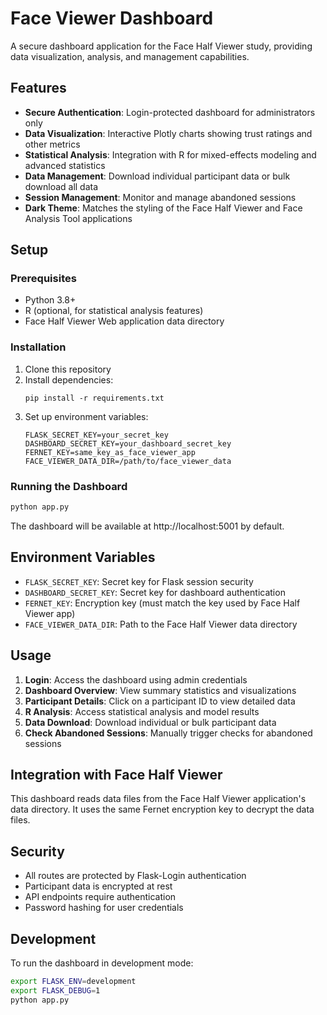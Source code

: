 # Face Viewer Dashboard

A secure dashboard application for the Face Half Viewer study, providing data visualization, analysis, and management capabilities.

## Features

- **Secure Authentication**: Login-protected dashboard for administrators only
- **Data Visualization**: Interactive Plotly charts showing trust ratings and other metrics
- **Statistical Analysis**: Integration with R for mixed-effects modeling and advanced statistics
- **Data Management**: Download individual participant data or bulk download all data
- **Session Management**: Monitor and manage abandoned sessions
- **Dark Theme**: Matches the styling of the Face Half Viewer and Face Analysis Tool applications

## Setup

### Prerequisites

- Python 3.8+
- R (optional, for statistical analysis features)
- Face Half Viewer Web application data directory

### Installation

1. Clone this repository
2. Install dependencies:
   ```
   pip install -r requirements.txt
   ```
3. Set up environment variables:
   ```
   FLASK_SECRET_KEY=your_secret_key
   DASHBOARD_SECRET_KEY=your_dashboard_secret_key
   FERNET_KEY=same_key_as_face_viewer_app
   FACE_VIEWER_DATA_DIR=/path/to/face_viewer_data
   ```

### Running the Dashboard

```bash
python app.py
```

The dashboard will be available at http://localhost:5001 by default.

## Environment Variables

- `FLASK_SECRET_KEY`: Secret key for Flask session security
- `DASHBOARD_SECRET_KEY`: Secret key for dashboard authentication
- `FERNET_KEY`: Encryption key (must match the key used by Face Half Viewer app)
- `FACE_VIEWER_DATA_DIR`: Path to the Face Half Viewer data directory

## Usage

1. **Login**: Access the dashboard using admin credentials
2. **Dashboard Overview**: View summary statistics and visualizations
3. **Participant Details**: Click on a participant ID to view detailed data
4. **R Analysis**: Access statistical analysis and model results
5. **Data Download**: Download individual or bulk participant data
6. **Check Abandoned Sessions**: Manually trigger checks for abandoned sessions

## Integration with Face Half Viewer

This dashboard reads data files from the Face Half Viewer application's data directory. It uses the same Fernet encryption key to decrypt the data files.

## Security

- All routes are protected by Flask-Login authentication
- Participant data is encrypted at rest
- API endpoints require authentication
- Password hashing for user credentials

## Development

To run the dashboard in development mode:

```bash
export FLASK_ENV=development
export FLASK_DEBUG=1
python app.py
```
